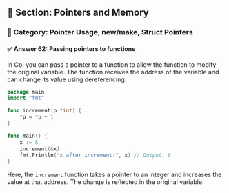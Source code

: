 ## 📘 Section: Pointers and Memory  
### 🔹 Category: Pointer Usage, new/make, Struct Pointers  
#### ✅ Answer 62: Passing pointers to functions

In Go, you can pass a pointer to a function to allow the function to modify the original variable. The function receives the address of the variable and can change its value using dereferencing.

```go
package main
import "fmt"

func increment(p *int) {
    *p = *p + 1
}

func main() {
    x := 5
    increment(&x)
    fmt.Println("x after increment:", x) // Output: 6
}
```

Here, the `increment` function takes a pointer to an integer and increases the value at that address. The change is reflected in the original variable.
